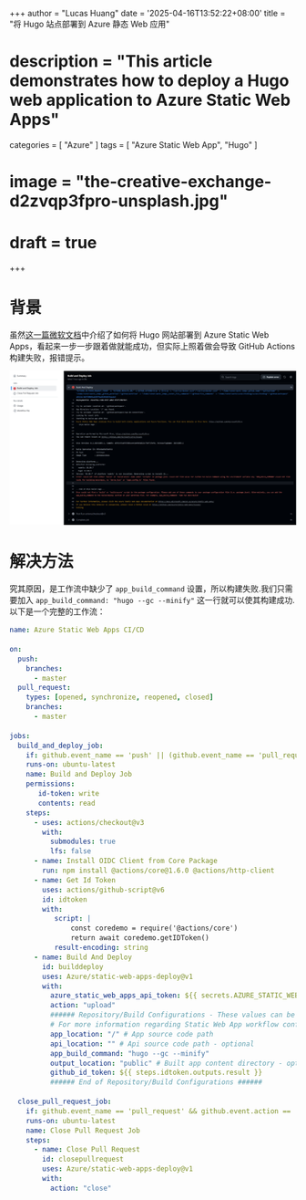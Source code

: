 +++
author = "Lucas Huang"
date = '2025-04-16T13:52:22+08:00'
title = "将 Hugo 站点部署到 Azure 静态 Web 应用"
# description = "This article demonstrates how to deploy a Hugo web application to Azure Static Web Apps"
categories = [
    "Azure"
]
tags = [
    "Azure Static Web App",
    "Hugo"
]
# image = "the-creative-exchange-d2zvqp3fpro-unsplash.jpg"
# draft = true
+++

# 背景
虽然[这一篇微软文档](https://learn.microsoft.com/zh-cn/azure/static-web-apps/publish-hugo)中介绍了如何将 Hugo 网站部署到 Azure Static Web Apps，看起来一步一步跟着做就能成功，但实际上照着做会导致 GitHub Actions 构建失败，报错提示。

![Github Action failed](github-action-failed.png)

# 解决方法
究其原因，是工作流中缺少了 `app_build_command` 设置，所以构建失败.我们只需要加入 `app_build_command: "hugo --gc --minify"` 这一行就可以使其构建成功. 以下是一个完整的工作流：
```yml
name: Azure Static Web Apps CI/CD

on:
  push:
    branches:
      - master
  pull_request:
    types: [opened, synchronize, reopened, closed]
    branches:
      - master

jobs:
  build_and_deploy_job:
    if: github.event_name == 'push' || (github.event_name == 'pull_request' && github.event.action != 'closed')
    runs-on: ubuntu-latest
    name: Build and Deploy Job
    permissions:
       id-token: write
       contents: read
    steps:
      - uses: actions/checkout@v3
        with:
          submodules: true
          lfs: false
      - name: Install OIDC Client from Core Package
        run: npm install @actions/core@1.6.0 @actions/http-client
      - name: Get Id Token
        uses: actions/github-script@v6
        id: idtoken
        with:
           script: |
               const coredemo = require('@actions/core')
               return await coredemo.getIDToken()
           result-encoding: string
      - name: Build And Deploy
        id: builddeploy
        uses: Azure/static-web-apps-deploy@v1
        with:
          azure_static_web_apps_api_token: ${{ secrets.AZURE_STATIC_WEB_APPS_API_TOKEN_BLACK_MUD_072BA1D00 }}
          action: "upload"
          ###### Repository/Build Configurations - These values can be configured to match your app requirements. ######
          # For more information regarding Static Web App workflow configurations, please visit: https://aka.ms/swaworkflowconfig
          app_location: "/" # App source code path
          api_location: "" # Api source code path - optional
          app_build_command: "hugo --gc --minify"
          output_location: "public" # Built app content directory - optional
          github_id_token: ${{ steps.idtoken.outputs.result }}
          ###### End of Repository/Build Configurations ######

  close_pull_request_job:
    if: github.event_name == 'pull_request' && github.event.action == 'closed'
    runs-on: ubuntu-latest
    name: Close Pull Request Job
    steps:
      - name: Close Pull Request
        id: closepullrequest
        uses: Azure/static-web-apps-deploy@v1
        with:
          action: "close"
```
